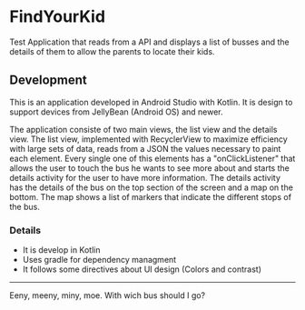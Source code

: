 # FindYourKid
Test Application that reads from a API and displays a list of busses and the details of them to allow the parents to locate their kids.

## Development

This is an application developed in Android Studio with Kotlin. It is design to support devices from JellyBean (Android OS) and newer.

The application consiste of two main views, the list view and the details view. The list view, implemented with RecyclerView
to maximize efficiency with large sets of data, reads from a JSON the values necessary to paint each element. Every single
one of this elements has a "onClickListener" that allows the user to touch the bus he wants to see more about and starts
the details activity for the user to have more information. The details activity has the details of the bus on the top
section of the screen and a map on the bottom. The map shows a list of markers that indicate the different stops of the bus.

### Details
* It is develop in Kotlin
* Uses gradle for dependency managment
* It follows some directives about UI design (Colors and contrast)

-------------------------------------------------------------------------------------------
Eeny, meeny, miny, moe. With wich bus should I go?
